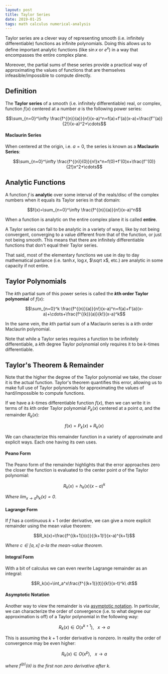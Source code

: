 ```yaml
---
layout: post
title: Taylor Series
date: 2019-01-25
tags: math calculus numerical-analysis
---
```

Taylor series are a clever way of representing smooth (i.e. infinitely differentiable) functions as infinite polynomials. Doing this allows us to define important analytic functions (like $\sin x$ or $e^x$) in a way that encompasses the entire complex plane.

Moreover, the partial sums of these series provide a practical way of approximating the values of functions that are themselves infeasible/impossible to compute directly.

<!--more-->

## Definition
The **Taylor series** of a smooth (i.e. infinitely differentiable) real, or complex, function $f(x)$ centered at a number $a$ is the following power series:

$$\sum_{n=0}^\infty \frac{f^{(n)}(a)}{n!}(x-a)^n=f(a)+f'(a)(x-a)+\frac{f''(a)}{2!}(x-a)^2+\cdots$$

#### Maclaurin Series
When centered at the origin, i.e. $a=0$, the series is known as a **Maclaurin Series**:

$$\sum_{n=0}^\infty \frac{f^{(n)}(0)}{n!}x^n=f(0)+f'(0)x+\frac{f''(0)}{2!}x^2+\cdots$$

## Analytic Functions
A function $f$ is **analytic** over some interval of the reals/disc of the complex numbers when it equals its Taylor series in that domain:

$$f(x)=\sum_{n=0}^\infty \frac{f^{(n)}(a)}{n!}(x-a)^n$$

When a function is analytic on the entire complex plane it is called **entire**.

A Taylor series can fail to be analytic in a variety of ways, like by not being convergent, converging to a value different from that of the function, or just not being smooth. This means that there are infinitely differentiable functions that don't equal their Taylor series.

That said, most of the elementary functions we use in day to day mathematical parlance (i.e. $\tanh x$, $\log x$, $\sqrt x$, etc.) are analytic in some capacity if not entire.

## Taylor Polynomials
The $k$th partial sum of this power series is called the **$k$th order Taylor polynomial** of $f(x)$:

$$\sum_{n=0}^k \frac{f^{(n)}(a)}{n!}(x-a)^n=f(a)+f'(a)(x-a)+\cdots+\frac{f^{(k)}(a)}{k!}(x-a)^k$$

In the same vein, the $k$th partial sum of a Maclaurin series is a $k$th order Maclaurin polynomial.

Note that while a Taylor series requires a function to be infinitely differentiable, a $k$th degree Taylor polynomial only requires it to be $k$-times differentiable.

## Taylor's Theorem & Remainder
Note that the higher the degree of the Taylor polynomial we take, the closer it is the actual function. Taylor's theorem quantifies this error, allowing us to make full use of Taylor polynomials for approximating the values of hard/impossible to compute functions.

If we have a $k$-times differentiable function $f(x)$, then we can write it in terms of its $k$th order Taylor polynomial $P_k(x)$ centered at a point $a$, and the remainder $R_k(x)$:

$$f(x)=P_k(x)+R_k(x)$$

We can characterize this remainder function in a variety of approximate and explicit ways. Each one having its own uses.

#### Peano Form
The Peano form of the remainder highlights that the error approaches zero the closer the function is evaluated to the center point $a$ of the Taylor polynomial:

$$R_k(x)=h_k(x)(x-a)^k$$

*Where $\lim_{x\to a}h_k(x)=0$*.

#### Lagrange Form
If $f$ has a continuous $k+1$ order derivative, we can give a more explicit remainder using the mean value theorem:

$$R_k(x)=\frac{f^{(k+1)}(c)}{(k+1)!}(x-a)^{k+1}$$

*Where $c\in[a,x]$ a-la the mean-value theorem.*

#### Integral Form
With a bit of calculus we can even rewrite Lagrange remainder as an integral:

$$R_k(x)=\int_a^x\frac{f^{(k+1)}(t)}{k!}(x-t)^k\ dt$$


#### Asymptotic Notation
Another way to view the remainder is via [asymptotic notation](\asymptotic-notation). In particular, we can characterize the order of convergence (i.e. to what degree our approximation is off) of a Taylor polynomial in the following way:

$$R_k(x)\in O(x^{k+1}),\ \ \ x\to a$$

This is assuming the $k+1$ order derivative is nonzero. In reality the order of convergence may be even higher:

$$R_k(x)\in O(x^p),\ \ \ x\to a$$

*where $f^{(p)}(a)$ is the first non zero derivative after $k$.*
